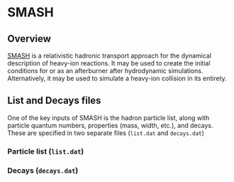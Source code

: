 # SMASH

## Overview

[SMASH](https://github.com/smash-transport/smash.git) is a relativistic hadronic transport approach for the dynamical description of heavy-ion reactions. It may be used to create the initial conditions for or as an afterburner after hydrodynamic simulations. Alternatively, it may be used to simulate a heavy-ion collision in its entirety.

## List and Decays files

One of the key inputs of SMASH is the hadron particle list, along with particle quantum numbers, properties (mass, width, etc.), and decays. These are specified in two separate files (`list.dat` and `decays.dat`)

### Particle list (`list.dat`)

### Decays (`decays.dat`)
